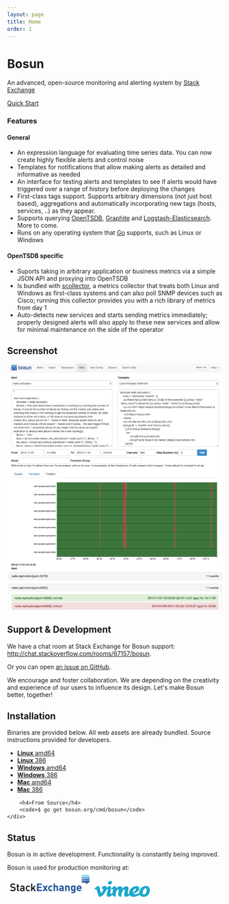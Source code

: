 ```yaml
---
layout: page
title: Home
order: 1
---
```


<div class="row">
	<div class="col-md-offset-1 col-md-10">
		<div class="jumbotron">
			<h1>Bosun</h1>
			<p>An advanced, open-source monitoring and alerting system by <a href="http://stackexchange.com">Stack Exchange</a></p>
			<p><a class="btn btn-primary btn-lg" href="/quickstart.html">Quick Start</a></p>
		</div>
	</div>
</div>
<div class="row">
	<div class="col-md-offset-1 col-md-10">
		<div class="panel panel-default">
			<div class="panel-heading"><h3>Features</h3></div>
			<div class="panel-body">
				<h4>General</h4>
				<ul>
					<li>An expression language for evaluating time series data. You can now create highly flexible alerts and control noise</li>
					<li>Templates for notifications that allow making alerts as detailed and informative as needed</li>
					<li>An interface for testing alerts and templates to see if alerts would have triggered over a range of history before deploying the changes</li>
					<li>First-class tags support.  Supports arbitrary dimensions (not just host based), aggregations and automatically incorporating new tags (hosts, services, ..) as they appear.</li>
					<li>Supports querying <a href="http://opentsdb.net/">OpenTSDB</a>, <a href="http://graphite.readthedocs.or">Graphite</a> and <a href="http://www.elasticsearch.org/overview/logstash/">Logstash-Elasticsearch</a>.  More to come.</li>
					<li>Runs on any operating system that <a href="http://golang.org/">Go</a> supports, such as Linux or Windows</li>
				</ul>
				<h4>OpenTSDB specific</h4>
				<ul>
					<li>Suports taking in arbitrary application or business metrics via a simple JSON API and proxying into OpenTSDB</li>
					<li>Is bundled with <a href="http://bosun.org/scollector/">scollector</a>, a metrics collector that treats both Linux and Windows as first-class systems and can also poll SNMP devices such as Cisco; running this collector provides you with a rich library of metrics from day 1</li>
					<li>Auto-detects new services and starts sending metrics immediately; properly designed alerts will also apply to these new services and allow for minimal maintenance on the side of the operator</li>
				</ul>
			</div>
		</div>
	</div>
</div>
<div class="row hidden-sm hidden-xs">
	<div class="col-md-offset-1 col-md-10">
		<p>
		<h2>Screenshot</h2>
		<a href="/public/ss_rule_timeline.png">
			<img class="col-sm-12" src="/public/ss_rule_timeline.png">
		</a>
		</p>
	</div>
</div>
<div class="row">
	<div class="col-md-offset-1 col-md-10">
		<h2>Support &amp; Development</h2>
		<p>We have a chat room at Stack Exchange for Bosun support: <a href="http://chat.stackoverflow.com/rooms/67157/bosun">http://chat.stackoverflow.com/rooms/67157/bosun</a>.</p>
		<p>Or you can open <a href="https://github.com/bosun-monitor/bosun/issues">an issue on GitHub</a>.</p>
		<p>We encourage and foster collaboration.  We are depending on the creativity and experience of our users to influence its design.  Let's make Bosun better, together!</p>
	</div>
</div>
<div class="row">
	<div class="col-md-offset-1 col-md-10">
		<h2 id="installation">Installation</h2>
		<p>Binaries are provided below. All web assets are already bundled. Source instructions provided for developers.</p>
		<ul>
			<li><a href="https://github.com/bosun-monitor/bosun/releases/download/{{site.version.id}}/bosun-linux-amd64"><strong>Linux</strong> amd64</a></li>
			<li><a href="https://github.com/bosun-monitor/bosun/releases/download/{{site.version.id}}/bosun-linux-386"><strong>Linux</strong> 386</a></li>
			<li><a href="https://github.com/bosun-monitor/bosun/releases/download/{{site.version.id}}/bosun-windows-amd64.exe"><strong>Windows</strong> amd64</a></li>
			<li><a href="https://github.com/bosun-monitor/bosun/releases/download/{{site.version.id}}/bosun-windows-386.exe"><strong>Windows</strong> 386</a></li>
			<li><a href="https://github.com/bosun-monitor/bosun/releases/download/{{site.version.id}}/bosun-darwin-amd64"><strong>Mac</strong> amd64</a></li>
			<li><a href="https://github.com/bosun-monitor/bosun/releases/download/{{site.version.id}}/bosun-darwin-386"><strong>Mac</strong> 386</a></li>
		</ul>

		<h4>From Source</h4>
		<code>$ go get bosun.org/cmd/bosun</code>
	</div>
</div>
<div class="row">
	<div class="col-md-offset-1 col-md-10">
		<h2>Status</h2>
		<p>Bosun is in active development.  Functionality is constantly being improved.</p>
        <p>Bosun is used for production monitoring at:
            <br/>
            <img src="/public/stackexchange-logo.png" width="200px">
            <img src="/public/vimeo-logo.png" width="130px">
        </p>
	</div>
</div>
